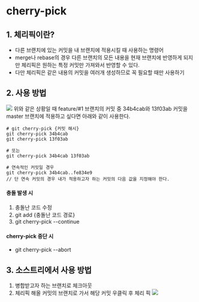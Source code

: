 # cherry-pick

## 1. 체리픽이란?
- 다른 브랜치에 있는 커밋을 내 브랜치에 적용시킬 때 사용하는 명령어
- merge나 rebase의 경우 다른 브랜치의 모든 내용을 현재 브랜치에 반영하게 되지만 체리픽은 원하는 특정 커밋만 가져와서 반영할 수 있다.
- 다만 체리픽은 같은 내용의 커밋을 여러개 생성하므로 꼭 필요할 때만 사용하기

## 2. 사용 방법
![](https://blog.kakaocdn.net/dn/brmrgO/btsKDQSdF1S/kpk1IOyWj9YH7WaYaQOgek/img.png)
위와 같은 상황일 때 feature/#1 브랜치의 커밋 중 34b4cab와 13f03ab 커밋을 master 브랜치에 적용하고 싶다면 아래와 같이 사용한다.
```
# git cherry-pick {커밋 해시}
git cherry-pick 34b4cab
git cherry-pick 13f03ab

# 또는 
git cherry-pick 34b4cab 13f03ab

# 연속적인 커밋일 경우
git cherry-pick 34b4cab..fe834e9
// 단 연속 커밋의 경우 내가 적용하고자 하는 커밋의 다음 값을 지정해야 한다.
```

#### 충돌 발생 시
1) 충돌난 코드 수정
2) git add {충돌난 코드 경로}
3) git cherry-pick --continue

#### cherry-pick 중단 시
- git cherry-pick --abort

## 3. 소스트리에서 사용 방법
1) 병합받고자 하는 브랜치로 체크아웃
2) 체리픽 해올 커밋의 브랜치로 가서 해당 커밋 우클릭 후 체리 픽
![](https://blog.kakaocdn.net/dn/On7Hl/btsKDCmmEPj/wAnokDRTUvSXu98LCY5V61/img.png)